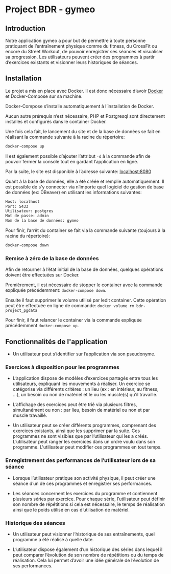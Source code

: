 # Project BDR - gymeo

## Introduction

Notre application gymeo a pour but de permettre à toute personne pratiquant de l’entraînement physique comme du fitness, du CrossFit ou encore du Street Workout, de pouvoir enregistrer ses séances et visualiser sa progression. Les utilisateurs peuvent créer des programmes à partir d’exercices existants et visionner leurs historiques de séances.

## Installation

Le projet a mis en place avec Docker. Il est donc nécessaire d’avoir [Docker](https://docs.docker.com/desktop/) et Docker-Compose sur sa machine.

Docker-Compose s’installe automatiquement à l’installation de Docker.

Aucun autre prérequis n’est nécessaire, PHP et Postgresql sont directement installés et configurés dans le container Docker.

Une fois cela fait, le lancement du site et de la base de données se fait en réalisant la commande suivante à la racine du répertoire:

```bash
docker-compose up
```

Il est également possible d’ajouter l’attribut `-d` à la commande afin de pouvoir fermer la console tout en gardant l’application en ligne.

Par la suite, le site est disponible à l’adresse suivante: [localhost:8080](http://localhost:8080/)

Quant à la base de données, elle a été créée et remplie automatiquement. Il est possible de s’y connecter via n’importe quel logiciel de gestion de base de données (ex: DBeaver) en utilisant les informations suivantes:

```bash
Host: localhost
Port: 5433
Utilisateur: postgres
Mot de passe: admin
Nom de la base de données: gymeo
```

Pour finir, l’arrêt du container se fait via la commande suivante (toujours à la racine du répertoire):

```bash
docker-compose down
```

### Remise à zéro de la base de données

Afin de retourner à l’état initial de la base de données, quelques opérations doivent être effectuées sur Docker.

Premièrement, il est nécessaire de stopper le container avec la commande expliquée précédemment: `docker-compose down`.

Ensuite il faut supprimer le volume utilisé par ledit container. Cette opération peut être effectuée en ligne de commande:
`docker volume rm bdr-project_pgdata`

Pour finir, il faut relancer le container via la commande expliquée précédemment `docker-compose up`.

## Fonctionnalités de l'application

- Un utilisateur peut s’identifier sur l’application via son pseudonyme.

### Exercices à disposition pour les programmes

- L’application dispose de modèles d’exercices partagés entre tous les utilisateurs, expliquant les mouvements à réaliser. Un exercice se catégorise via différents critères : un lieu (ex : en intérieur, au fitness, …), un besoin ou non de matériel et le ou les muscle(s) qu’il travaille.

- L’affichage des exercices peut être trié via plusieurs filtres, simultanément ou non : par lieu, besoin de matériel ou non et par muscle travaillé.

- Un utilisateur peut se créer différents programmes, comprenant des exercices existants, ainsi que les supprimer par la suite. Ces programmes ne sont visibles que par l’utilisateur qui les a créés. L’utilisateur peut ranger les exercices dans un ordre voulu dans son programme. L'utilisateur peut modifier ces programmes en tout temps.

### Enregistrement des performances de l’utilisateur lors de sa séance

- Lorsque l’utilisateur pratique son activité physique, il peut créer une séance d’un de ces programmes et enregistrer ses performances.

- Les séances concernent les exercices du programme et contiennent plusieurs séries par exercice. Pour chaque série, l’utilisateur peut définir son nombre de répétitions si cela est nécessaire, le temps de réalisation ainsi que le poids utilisé en cas d’utilisation de matériel.

### Historique des séances

- Un utilisateur peut visionner l’historique de ses entraînements, quel programme a été réalisé à quelle date.

- L’utilisateur dispose également d’un historique des séries dans lequel il peut comparer l’évolution de son nombre de répétitions ou du temps de réalisation. Cela lui permet d’avoir une idée générale de l’évolution de ses performances.
